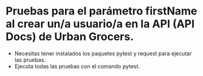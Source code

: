 ﻿# Pruebas para el parámetro firstName al crear un/a usuario/a en la API (API Docs) de Urban Grocers. 
- Necesitas tener instalados los paquetes pytest y request para ejecutar las pruebas.
- Ejecuta todas las pruebas con el comando pytest.
